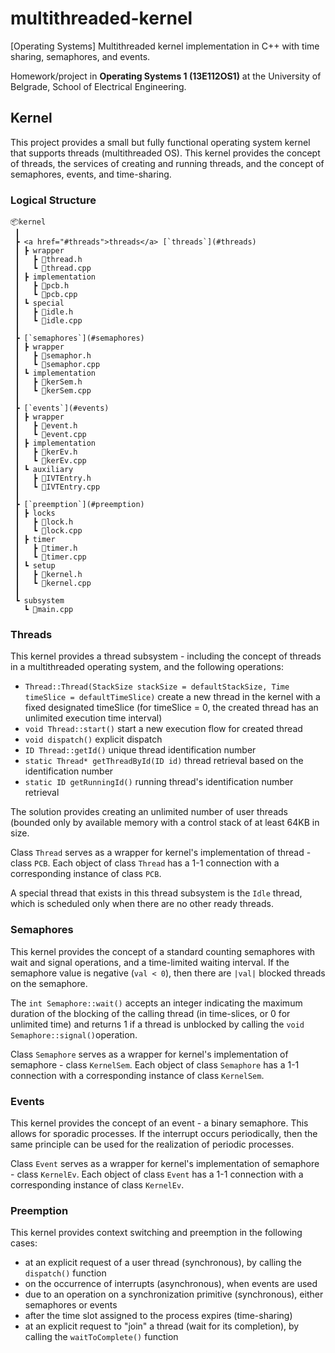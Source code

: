 # multithreaded-kernel
[Operating Systems] Multithreaded kernel implementation in C++ with time sharing, semaphores, and events.

Homework/project in **Operating Systems 1 (13E112OS1)** at the University of Belgrade, School of Electrical Engineering.

## Kernel

This project provides a small but fully functional operating system kernel that supports threads (multithreaded OS). This kernel provides the concept of threads, the services of creating and running threads, and the concept of semaphores, events, and time-sharing.

### Logical Structure

```
📦kernel
 ┃
 ┣ <a href="#threads">threads</a> [`threads`](#threads)
 ┃ ┣ wrapper
 ┃   ┣ 📜thread.h
 ┃   ┗ 📜thread.cpp
 ┃ ┣ implementation
 ┃   ┣ 📜pcb.h
 ┃   ┗ 📜pcb.cpp
 ┃ ┗ special
 ┃   ┣ 📜idle.h
 ┃   ┗ 📜idle.cpp
 ┃
 ┣ [`semaphores`](#semaphores)
 ┃ ┣ wrapper
 ┃   ┣ 📜semaphor.h
 ┃   ┗ 📜semaphor.cpp
 ┃ ┗ implementation
 ┃   ┣ 📜kerSem.h
 ┃   ┗ 📜kerSem.cpp
 ┃
 ┣ [`events`](#events)
 ┃ ┣ wrapper
 ┃   ┣ 📜event.h
 ┃   ┗ 📜event.cpp
 ┃ ┣ implementation
 ┃   ┣ 📜kerEv.h
 ┃   ┗ 📜kerEv.cpp
 ┃ ┗ auxiliary
 ┃   ┣ 📜IVTEntry.h
 ┃   ┗ 📜IVTEntry.cpp
 ┃
 ┣ [`preemption`](#preemption)
 ┃ ┣ locks
 ┃   ┣ 📜lock.h
 ┃   ┗ 📜lock.cpp
 ┃ ┣ timer
 ┃   ┣ 📜timer.h
 ┃   ┗ 📜timer.cpp
 ┃ ┗ setup
 ┃   ┣ 📜kernel.h
 ┃   ┗ 📜kernel.cpp
 ┃
 ┗ subsystem
   ┗ 📜main.cpp
```

### Threads

This kernel provides a thread subsystem - including the concept of threads in a multithreaded operating system, and the following operations:
- `Thread::Thread(StackSize stackSize = defaultStackSize, Time timeSlice = defaultTimeSlice)` create a new thread in the kernel with a fixed designated timeSlice (for timeSlice = 0, the created thread has an unlimited execution time interval)
- `void Thread::start()` start a new execution flow for created thread
- `void dispatch()` explicit dispatch
- `ID Thread::getId()` unique thread identification number
- `static Thread* getThreadById(ID id)` thread retrieval based on the identification number
- `static ID getRunningId()` running thread's identification number retrieval

The solution provides creating an unlimited number of user threads (bounded only by available memory with a control stack of at least 64KB in size.

Class `Thread` serves as a wrapper for kernel's implementation of thread - class `PCB`. Each object of class `Thread` has a 1-1 connection with a corresponding instance of class `PCB`.

A special thread that exists in this thread subsystem is the `Idle` thread, which is scheduled only when there are no other ready threads.

### Semaphores

This kernel provides the concept of a standard counting semaphores with wait and signal operations, and a time-limited waiting interval. If the semaphore value is negative (`val < 0`), then there are `|val|` blocked threads on the semaphore.

The `int Semaphore::wait()` accepts an integer indicating the maximum duration of the blocking of the calling thread (in time-slices, or 0 for unlimited time) and returns 1 if a thread is unblocked by calling the `void Semaphore::signal()`operation.

Class `Semaphore` serves as a wrapper for kernel's implementation of semaphore - class `KernelSem`. Each object of class `Semaphore` has a 1-1 connection with a corresponding instance of class `KernelSem`.

### Events

This kernel provides the concept of an event - a binary semaphore. This allows for sporadic processes. If the interrupt occurs periodically, then the same principle can be used for the realization of periodic processes.

Class `Event` serves as a wrapper for kernel's implementation of semaphore - class `KernelEv`. Each object of class `Event` has a 1-1 connection with a corresponding instance of class `KernelEv`.

### Preemption

This kernel provides context switching and preemption in the following cases:
- at an explicit request of a user thread (synchronous), by calling the `dispatch()` function
- on the occurrence of interrupts (asynchronous), when events are used
- due to an operation on a synchronization primitive (synchronous), either semaphores or events
- after the time slot assigned to the process expires (time-sharing)
- at an explicit request to "join" a thread (wait for its completion), by calling the `waitToComplete()` function
